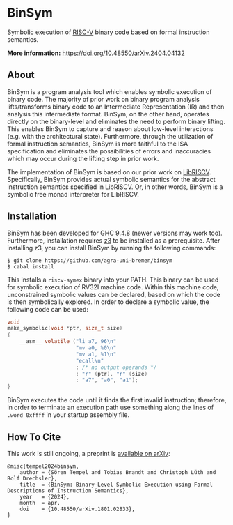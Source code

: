# BinSym

Symbolic execution of [RISC-V] binary code based on formal instruction semantics.

**More information:** https://doi.org/10.48550/arXiv.2404.04132

## About

BinSym is a program analysis tool which enables symbolic execution of binary code.
The majority of prior work on binary program analysis lifts/transforms binary code
to an Intermediate Representation (IR) and then analysis this intermediate format.
BinSym, on the other hand, operates directly on the binary-level and eliminates
the need to perform binary lifting. This enables BinSym to capture and reason
about low-level interactions (e.g. with the architectural state). Furthermore,
through the utilization of formal instruction semantics, BinSym is more faithful
to the ISA specification and eliminates the possibilities of errors and inaccuracies
which may occur during the lifting step in prior work.

The implementation of BinSym is based on our prior work on [LibRISCV]. Specifically, BinSym provides actual symbolic semantics for the abstract instruction semantics specified in LibRISCV. Or, in other words, BinSym is a symbolic free monad interpreter for LibRISCV.

## Installation

BinSym has been developed for GHC 9.4.8 (newer versions may work too). Furthermore,
installation requires [z3] to be installed as a prerequisite. After installing z3,
you can install BinSym by running the following commands:

	$ git clone https://github.com/agra-uni-bremen/binsym
	$ cabal install

This installs a `riscv-symex` binary into your PATH. This binary can be used for
symbolic execution of RV32I machine code. Within this machine code, unconstrained
symbolic values can be declared, based on which the code is then symbolically explored.
In order to declare a symbolic value, the following code can be used:

```C
void
make_symbolic(void *ptr, size_t size)
{
	__asm__ volatile ("li a7, 96\n"
	                  "mv a0, %0\n"
	                  "mv a1, %1\n"
	                  "ecall\n"
	                  : /* no output operands */
	                  : "r" (ptr), "r" (size)
	                  : "a7", "a0", "a1");
}
```

BinSym executes the code until it finds the first invalid instruction;
therefore, in order to terminate an execution path use something along the
lines of `.word 0xffff` in your startup assembly file.

## How To Cite

This work is still ongoing, a preprint is [available on arXiv](https://doi.org/10.48550/arXiv.2404.04132):

```
@misc{tempel2024binsym,
	author = {Sören Tempel and Tobias Brandt and Christoph Lüth and Rolf Drechsler},
	title  = {BinSym: Binary-Level Symbolic Execution using Formal Descriptions of Instruction Semantics},
	year   = {2024},
	month  = apr,
	doi    = {10.48550/arXiv.1801.02833},
}
```

[RISC-V]: https://riscv.org/
[LibRISCV]: https://github.com/agra-uni-bremen/libriscv
[z3]: https://github.com/Z3Prover/z3
